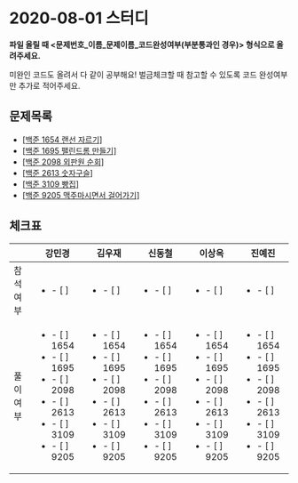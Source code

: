# 2020-08-01 스터디

**파일 올릴 때 <문제번호\_이름\_문제이름_코드완성여부(부분통과인 경우)> 형식으로 올려주세요.**

미완인 코드도 올려서 다 같이 공부해요! 벌금체크할 때 참고할 수 있도록 코드 완성여부만 추가로 적어주세요.



## 문제목록

- [[백준 1654 랜선 자르기]](https://www.acmicpc.net/problem/1654)
- [[백준 1695 팰린드롬 만들기]](https://www.acmicpc.net/problem/1695)
- [[백준 2098 외판원 순회]](https://www.acmicpc.net/problem/2098)
- [[백준 2613 숫자구슬]](https://www.acmicpc.net/problem/2613)
- [[백준 3109 빵집]](https://www.acmicpc.net/problem/3109)
- [[백준 9205 맥주마시면서 걸어가기]](https://www.acmicpc.net/problem/9205)





## 체크표

|        | 강민경 | 김우재| 신동철| 이상옥| 진예진 |
| -------| -----| ------| ---- | ----| ------|
| 참석여부 | <ul><li>- [ ] </li></ul>| <ul><li>- [ ] </li></ul>| <ul><li>- [ ] </li></ul>| <ul><li>- [ ] </li></ul> | <ul><li>- [ ] </li></ul>|
| 풀이여부 | <ul><li>- [ ] 1654</li><li>- [ ] 1695</li><li>- [ ] 2098</li><li>- [ ] 2613</li><li>- [ ] 3109</li><li>- [ ] 9205</li></ul> | <ul><li>- [ ] 1654</li><li>- [ ] 1695</li><li>- [ ] 2098</li><li>- [ ] 2613</li><li>- [ ] 3109</li><li>- [ ] 9205</li></ul> | <ul><li>- [ ] 1654</li><li>- [ ] 1695</li><li>- [ ] 2098</li><li>- [ ] 2613</li><li>- [ ] 3109</li><li>- [ ] 9205</li></ul> | <ul><li>- [ ] 1654</li><li>- [ ] 1695</li><li>- [ ] 2098</li><li>- [ ] 2613</li><li>- [ ] 3109</li><li>- [ ] 9205</li></ul> | <ul><li>- [ ] 1654</li><li>- [ ] 1695</li><li>- [ ] 2098</li><li>- [ ] 2613</li><li>- [ ] 3109</li><li>- [ ] 9205</li></ul> |
